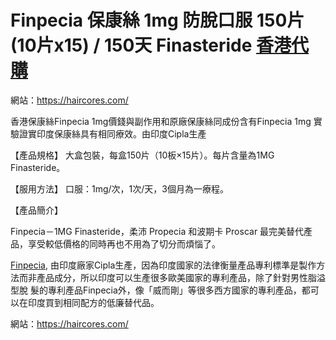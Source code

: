# Finpecia 保康絲 1mg 防脫口服 150片(10片x15) / 150天 Finasteride  [香港代購](https://haircores.com/)

網站：https://haircores.com/

香港保康絲Finpecia 1mg價錢與副作用和原廠保康絲同成份含有Finpecia 1mg 實驗證實印度保康絲具有相同療效。由印度Cipla生產

【產品規格】 大盒包裝，每盒150片（10板×15片）。每片含量為1MG Finasteride。

【服用方法】 口服：1mg/次，1次/天，3個月為一療程。

【產品簡介】

Finpecia－1MG Finasteride，柔沛 Propecia 和波期卡 Proscar 最完美替代產品，享受較低價格的同時再也不用為了切分而煩惱了。

[Finpecia](https://haircores.com/product/finpecia-%e4%bf%9d%e5%ba%b7%e7%b5%b2-1mg-%e9%98%b2%e8%84%ab%e5%8f%a3%e6%9c%8d-150%e7%89%8710%e7%89%87x15-150%e5%a4%a9-finasteride/), 由印度廠家Cipla生產，因為印度國家的法律衡量產品專利標準是製作方法而非產品成分，所以印度可以生產很多歐美國家的專利產品，除了針對男性脂溢型脫 髮的專利產品Finpecia外，像「威而剛」等很多西方國家的專利產品，都可以在印度買到相同配方的低廉替代品。

網站：https://haircores.com/

 
